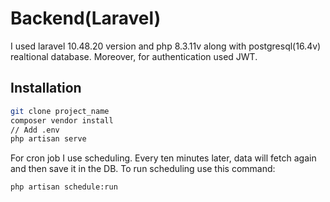 # Backend(Laravel)

I used laravel 10.48.20 version and php 8.3.11v along with postgresql(16.4v) realtional database. 
Moreover, for authentication used JWT.

## Installation

```sh
git clone project_name
composer vendor install
// Add .env
php artisan serve
```

For cron job I use scheduling. Every ten minutes later, data will fetch again and then save it in the DB. To run scheduling use this command:

```sh
php artisan schedule:run
```